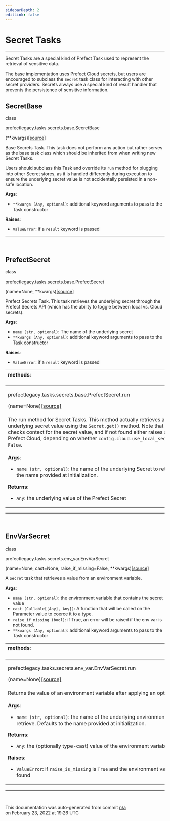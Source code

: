 ```yaml
---
sidebarDepth: 2
editLink: false
---
```

# Secret Tasks
---
Secret Tasks are a special kind of Prefect Task used to represent the retrieval of sensitive data.

The base implementation uses Prefect Cloud secrets, but users are encouraged to subclass the `Secret` task
class for interacting with other secret providers. Secrets always use a special kind of result handler that
prevents the persistence of sensitive information.
 ## SecretBase
 <div class='class-sig' id='prefect-tasks-secrets-base-secretbase'><p class="prefect-sig">class </p><p class="prefect-class">prefectlegacy.tasks.secrets.base.SecretBase</p>(**kwargs)<span class="source"><a href="https://github.com/PrefectHQ/prefect/blob/master/src/prefectlegacy/tasks/secrets/base.py#L6">[source]</a></span></div>

Base Secrets Task.  This task does not perform any action but rather serves as the base task class which should be inherited from when writing new Secret Tasks.

Users should subclass this Task and override its `run` method for plugging into other Secret stores, as it is handled differently during execution to ensure the underlying secret value is not accidentally persisted in a non-safe location.

**Args**:     <ul class="args"><li class="args">`**kwargs (Any, optional)`: additional keyword arguments to pass to the Task constructor</li></ul> **Raises**:     <ul class="args"><li class="args">`ValueError`: if a `result` keyword is passed</li></ul>


---
<br>

 ## PrefectSecret
 <div class='class-sig' id='prefect-tasks-secrets-base-prefectsecret'><p class="prefect-sig">class </p><p class="prefect-class">prefectlegacy.tasks.secrets.base.PrefectSecret</p>(name=None, **kwargs)<span class="source"><a href="https://github.com/PrefectHQ/prefect/blob/master/src/prefectlegacy/tasks/secrets/base.py#L30">[source]</a></span></div>

Prefect Secrets Task.  This task retrieves the underlying secret through the Prefect Secrets API (which has the ability to toggle between local vs. Cloud secrets).

**Args**:     <ul class="args"><li class="args">`name (str, optional)`: The name of the underlying secret     </li><li class="args">`**kwargs (Any, optional)`: additional keyword arguments to pass to the Task constructor</li></ul> **Raises**:     <ul class="args"><li class="args">`ValueError`: if a `result` keyword is passed</li></ul>

|methods: &nbsp;&nbsp;&nbsp;&nbsp;&nbsp;&nbsp;&nbsp;&nbsp;&nbsp;&nbsp;&nbsp;&nbsp;&nbsp;&nbsp;&nbsp;&nbsp;&nbsp;&nbsp;&nbsp;&nbsp;&nbsp;&nbsp;&nbsp;&nbsp;&nbsp;&nbsp;&nbsp;&nbsp;&nbsp;&nbsp;&nbsp;&nbsp;&nbsp;&nbsp;&nbsp;&nbsp;&nbsp;&nbsp;&nbsp;&nbsp;&nbsp;&nbsp;&nbsp;&nbsp;&nbsp;&nbsp;&nbsp;&nbsp;&nbsp;&nbsp;&nbsp;&nbsp;&nbsp;&nbsp;&nbsp;&nbsp;&nbsp;&nbsp;&nbsp;&nbsp;&nbsp;&nbsp;&nbsp;&nbsp;&nbsp;&nbsp;&nbsp;&nbsp;&nbsp;&nbsp;&nbsp;&nbsp;&nbsp;&nbsp;&nbsp;&nbsp;&nbsp;&nbsp;&nbsp;&nbsp;&nbsp;&nbsp;&nbsp;&nbsp;&nbsp;&nbsp;&nbsp;&nbsp;&nbsp;&nbsp;&nbsp;&nbsp;&nbsp;&nbsp;&nbsp;&nbsp;&nbsp;&nbsp;&nbsp;&nbsp;&nbsp;&nbsp;&nbsp;&nbsp;&nbsp;&nbsp;&nbsp;&nbsp;&nbsp;&nbsp;&nbsp;&nbsp;&nbsp;&nbsp;&nbsp;&nbsp;&nbsp;&nbsp;&nbsp;&nbsp;&nbsp;&nbsp;&nbsp;&nbsp;&nbsp;&nbsp;&nbsp;&nbsp;&nbsp;&nbsp;&nbsp;&nbsp;&nbsp;&nbsp;&nbsp;&nbsp;&nbsp;&nbsp;&nbsp;&nbsp;&nbsp;&nbsp;&nbsp;&nbsp;&nbsp;&nbsp;&nbsp;&nbsp;&nbsp;&nbsp;|
|:----|
 | <div class='method-sig' id='prefect-tasks-secrets-base-prefectsecret-run'><p class="prefect-class">prefectlegacy.tasks.secrets.base.PrefectSecret.run</p>(name=None)<span class="source"><a href="https://github.com/PrefectHQ/prefect/blob/master/src/prefectlegacy/tasks/secrets/base.py#L47">[source]</a></span></div>
<p class="methods">The run method for Secret Tasks.  This method actually retrieves and returns the underlying secret value using the `Secret.get()` method.  Note that this method first checks context for the secret value, and if not found either raises an error or queries Prefect Cloud, depending on whether `config.cloud.use_local_secrets` is `True` or `False`.<br><br>**Args**:     <ul class="args"><li class="args">`name (str, optional)`: the name of the underlying Secret to retrieve. Defaults         to the name provided at initialization.</li></ul> **Returns**:     <ul class="args"><li class="args">`Any`: the underlying value of the Prefect Secret</li></ul></p>|

---
<br>

 ## EnvVarSecret
 <div class='class-sig' id='prefect-tasks-secrets-env-var-envvarsecret'><p class="prefect-sig">class </p><p class="prefect-class">prefectlegacy.tasks.secrets.env_var.EnvVarSecret</p>(name=None, cast=None, raise_if_missing=False, **kwargs)<span class="source"><a href="https://github.com/PrefectHQ/prefect/blob/master/src/prefectlegacy/tasks/secrets/env_var.py#L7">[source]</a></span></div>

A `Secret` task that retrieves a value from an environment variable.

**Args**:     <ul class="args"><li class="args">`name (str, optional)`: the environment variable that contains the secret value     </li><li class="args">`cast (Callable[[Any], Any])`: A function that will be called on the Parameter         value to coerce it to a type.     </li><li class="args">`raise_if_missing (bool)`: if True, an error will be raised if the env var is not found.     </li><li class="args">`**kwargs (Any, optional)`: additional keyword arguments to pass to the Task constructor</li></ul>

|methods: &nbsp;&nbsp;&nbsp;&nbsp;&nbsp;&nbsp;&nbsp;&nbsp;&nbsp;&nbsp;&nbsp;&nbsp;&nbsp;&nbsp;&nbsp;&nbsp;&nbsp;&nbsp;&nbsp;&nbsp;&nbsp;&nbsp;&nbsp;&nbsp;&nbsp;&nbsp;&nbsp;&nbsp;&nbsp;&nbsp;&nbsp;&nbsp;&nbsp;&nbsp;&nbsp;&nbsp;&nbsp;&nbsp;&nbsp;&nbsp;&nbsp;&nbsp;&nbsp;&nbsp;&nbsp;&nbsp;&nbsp;&nbsp;&nbsp;&nbsp;&nbsp;&nbsp;&nbsp;&nbsp;&nbsp;&nbsp;&nbsp;&nbsp;&nbsp;&nbsp;&nbsp;&nbsp;&nbsp;&nbsp;&nbsp;&nbsp;&nbsp;&nbsp;&nbsp;&nbsp;&nbsp;&nbsp;&nbsp;&nbsp;&nbsp;&nbsp;&nbsp;&nbsp;&nbsp;&nbsp;&nbsp;&nbsp;&nbsp;&nbsp;&nbsp;&nbsp;&nbsp;&nbsp;&nbsp;&nbsp;&nbsp;&nbsp;&nbsp;&nbsp;&nbsp;&nbsp;&nbsp;&nbsp;&nbsp;&nbsp;&nbsp;&nbsp;&nbsp;&nbsp;&nbsp;&nbsp;&nbsp;&nbsp;&nbsp;&nbsp;&nbsp;&nbsp;&nbsp;&nbsp;&nbsp;&nbsp;&nbsp;&nbsp;&nbsp;&nbsp;&nbsp;&nbsp;&nbsp;&nbsp;&nbsp;&nbsp;&nbsp;&nbsp;&nbsp;&nbsp;&nbsp;&nbsp;&nbsp;&nbsp;&nbsp;&nbsp;&nbsp;&nbsp;&nbsp;&nbsp;&nbsp;&nbsp;&nbsp;&nbsp;&nbsp;&nbsp;&nbsp;&nbsp;&nbsp;&nbsp;|
|:----|
 | <div class='method-sig' id='prefect-tasks-secrets-env-var-envvarsecret-run'><p class="prefect-class">prefectlegacy.tasks.secrets.env_var.EnvVarSecret.run</p>(name=None)<span class="source"><a href="https://github.com/PrefectHQ/prefect/blob/master/src/prefectlegacy/tasks/secrets/env_var.py#L31">[source]</a></span></div>
<p class="methods">Returns the value of an environment variable after applying an optional `cast` function.<br><br>**Args**:     <ul class="args"><li class="args">`name (str, optional)`: the name of the underlying environment variable to         retrieve. Defaults to the name provided at initialization.</li></ul> **Returns**:     <ul class="args"><li class="args">`Any`: the (optionally type-cast) value of the environment variable</li></ul> **Raises**:     <ul class="args"><li class="args">`ValueError`: if `raise_is_missing` is `True` and the environment variable was not found</li></ul></p>|

---
<br>


<p class="auto-gen">This documentation was auto-generated from commit <a href='https://github.com/PrefectHQ/prefect/commit/n/a'>n/a</a> </br>on February 23, 2022 at 19:26 UTC</p>